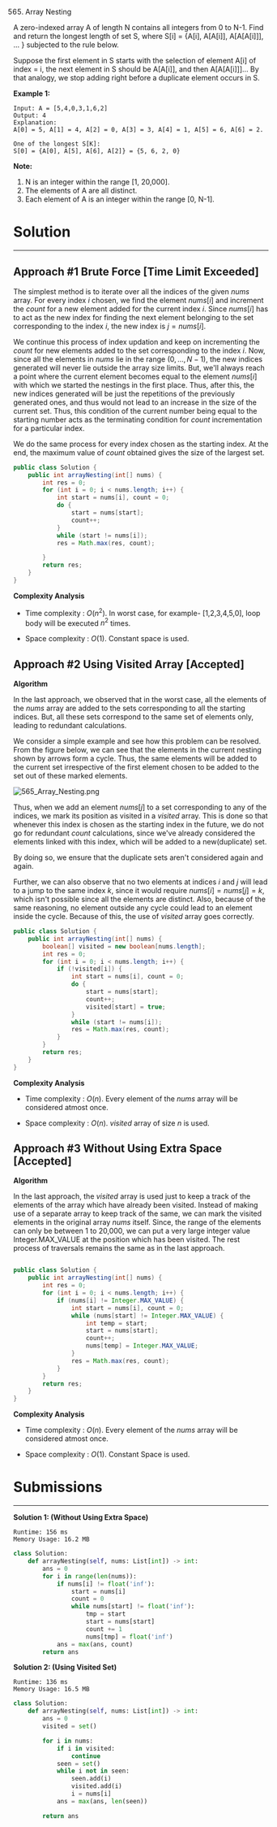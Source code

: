 565. Array Nesting

A zero-indexed array A of length N contains all integers from 0 to N-1. Find and return the longest length of set S, where S[i] = {A[i], A[A[i]], A[A[A[i]]], ... } subjected to the rule below.

Suppose the first element in S starts with the selection of element A[i] of index = i, the next element in S should be A[A[i]], and then A[A[A[i]]]… By that analogy, we stop adding right before a duplicate element occurs in S.

 

**Example 1:**
```
Input: A = [5,4,0,3,1,6,2]
Output: 4
Explanation: 
A[0] = 5, A[1] = 4, A[2] = 0, A[3] = 3, A[4] = 1, A[5] = 6, A[6] = 2.

One of the longest S[K]:
S[0] = {A[0], A[5], A[6], A[2]} = {5, 6, 2, 0}
``` 

**Note:**

1. N is an integer within the range [1, 20,000].
1. The elements of A are all distinct.
1. Each element of A is an integer within the range [0, N-1].

# Solution
---

## Approach #1 Brute Force [Time Limit Exceeded]
The simplest method is to iterate over all the indices of the given $nums$ array. For every index $i$ chosen, we find the element $nums[i]$ and increment the $count$ for a new element added for the current index $i$. Since $nums[i]$ has to act as the new index for finding the next element belonging to the set corresponding to the index $i$, the new index is $j=nums[i]$.

We continue this process of index updation and keep on incrementing the $count$ for new elements added to the set corresponding to the index $i$. Now, since all the elements in $nums$ lie in the range $(0,..., N-1)$, the new indices generated will never lie outside the array size limits. But, we'll always reach a point where the current element becomes equal to the element $nums[i]$ with which we started the nestings in the first place. Thus, after this, the new indices generated will be just the repetitions of the previously generated ones, and thus would not lead to an increase in the size of the current set. Thus, this condition of the current number being equal to the starting number acts as the terminating condition for $count$ incrementation for a particular index.

We do the same process for every index chosen as the starting index. At the end, the maximum value of $count$ obtained gives the size of the largest set.

```java
public class Solution {
    public int arrayNesting(int[] nums) {
        int res = 0;
        for (int i = 0; i < nums.length; i++) {
            int start = nums[i], count = 0;
            do {
                start = nums[start];
                count++;
            }
            while (start != nums[i]);
            res = Math.max(res, count);

        }
        return res;
    }
}
```

**Complexity Analysis**

* Time complexity : $O(n^2)$. In worst case, for example- [1,2,3,4,5,0], loop body will be executed $n^2$ times.

* Space complexity : $O(1)$. Constant space is used.

## Approach #2 Using Visited Array [Accepted]
**Algorithm**

In the last approach, we observed that in the worst case, all the elements of the $nums$ array are added to the sets corresponding to all the starting indices. But, all these sets correspond to the same set of elements only, leading to redundant calculations.

We consider a simple example and see how this problem can be resolved. From the figure below, we can see that the elements in the current nesting shown by arrows form a cycle. Thus, the same elements will be added to the current set irrespective of the first element chosen to be added to the set out of these marked elements.

![565_Array_Nesting.png](img/565_Array_Nesting.png)

Thus, when we add an element $nums[j]$ to a set corresponding to any of the indices, we mark its position as visited in a $visited$ array. This is done so that whenever this index is chosen as the starting index in the future, we do not go for redundant $count$ calculations, since we've already considered the elements linked with this index, which will be added to a new(duplicate) set.

By doing so, we ensure that the duplicate sets aren't considered again and again.

Further, we can also observe that no two elements at indices $i$ and $j$ will lead to a jump to the same index $k$, since it would require $nums[i] = nums[j] = k$, which isn't possible since all the elements are distinct. Also, because of the same reasoning, no element outside any cycle could lead to an element inside the cycle. Because of this, the use of $visited$ array goes correctly.

```java
public class Solution {
    public int arrayNesting(int[] nums) {
        boolean[] visited = new boolean[nums.length];
        int res = 0;
        for (int i = 0; i < nums.length; i++) {
            if (!visited[i]) {
                int start = nums[i], count = 0;
                do {
                    start = nums[start];
                    count++;
                    visited[start] = true;
                }
                while (start != nums[i]);
                res = Math.max(res, count);
            }
        }
        return res;
    }
}
```

**Complexity Analysis**

* Time complexity : $O(n)$. Every element of the $nums$ array will be considered atmost once.

* Space complexity : $O(n)$. $visited$ array of size $n$ is used.

## Approach #3 Without Using Extra Space [Accepted]
**Algorithm**

In the last approach, the $visited$ array is used just to keep a track of the elements of the array which have already been visited. Instead of making use of a separate array to keep track of the same, we can mark the visited elements in the original array $nums$ itself. Since, the range of the elements can only be between 1 to 20,000, we can put a very large integer value $\text{Integer.MAX_VALUE}$ at the position which has been visited. The rest process of traversals remains the same as in the last approach.

```java

public class Solution {
    public int arrayNesting(int[] nums) {
        int res = 0;
        for (int i = 0; i < nums.length; i++) {
            if (nums[i] != Integer.MAX_VALUE) {
                int start = nums[i], count = 0;
                while (nums[start] != Integer.MAX_VALUE) {
                    int temp = start;
                    start = nums[start];
                    count++;
                    nums[temp] = Integer.MAX_VALUE;
                }
                res = Math.max(res, count);
            }
        }
        return res;
    }
}
```

**Complexity Analysis**

* Time complexity : $O(n)$. Every element of the $nums$ array will be considered atmost once.

* Space complexity : $O(1)$. Constant Space is used.

# Submissions
---
**Solution 1: (Without Using Extra Space)**
```
Runtime: 156 ms
Memory Usage: 16.2 MB
```
```python
class Solution:
    def arrayNesting(self, nums: List[int]) -> int:
        ans = 0
        for i in range(len(nums)):
            if nums[i] != float('inf'):
                start = nums[i]
                count = 0
                while nums[start] != float('inf'):
                    tmp = start
                    start = nums[start]
                    count += 1
                    nums[tmp] = float('inf')
            ans = max(ans, count)
        return ans
```

**Solution 2: (Using Visited Set)**
```
Runtime: 136 ms
Memory Usage: 16.5 MB
```
```python
class Solution:
    def arrayNesting(self, nums: List[int]) -> int:
        ans = 0
        visited = set()

        for i in nums:
            if i in visited:
                continue
            seen = set()
            while i not in seen:
                seen.add(i)
                visited.add(i)
                i = nums[i]
       	    ans = max(ans, len(seen))

        return ans
```